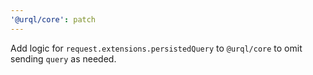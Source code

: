 ```yaml
---
'@urql/core': patch
---
```


Add logic for `request.extensions.persistedQuery` to `@urql/core` to omit sending `query` as needed.
